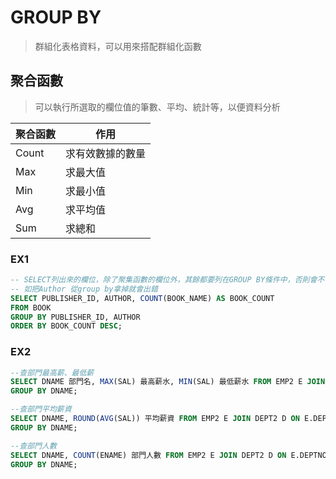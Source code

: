 # GROUP BY

>群組化表格資料，可以用來搭配群組化函數

## 聚合函數

>可以執行所選取的欄位值的筆數、平均、統計等，以便資料分析

| 聚合函數 | 作用             |
| -------- | ---------------- |
| Count    | 求有效數據的數量 |
| Max      | 求最大值         |
| Min      | 求最小值         |
| Avg      | 求平均值         |
| Sum      | 求總和           |

### EX1

```SQL
-- SELECT列出來的欄位，除了聚集函數的欄位外，其餘都要列在GROUP BY條件中，否則會不符合閱讀邏輯
-- 如把Author 從group by拿掉就會出錯
SELECT PUBLISHER_ID, AUTHOR, COUNT(BOOK_NAME) AS BOOK_COUNT
FROM BOOK
GROUP BY PUBLISHER_ID, AUTHOR
ORDER BY BOOK_COUNT DESC;
```

### EX2

```SQL
--查部門最高薪、最低薪
SELECT DNAME 部門名, MAX(SAL) 最高薪水, MIN(SAL) 最低薪水 FROM EMP2 E JOIN DEPT2 D ON E.DEPTNO = D.DEPTNO
GROUP BY DNAME;

--查部門平均薪資
SELECT DNAME, ROUND(AVG(SAL)) 平均薪資 FROM EMP2 E JOIN DEPT2 D ON E.DEPTNO = D.DEPTNO
GROUP BY DNAME;

--查部門人數
SELECT DNAME, COUNT(ENAME) 部門人數 FROM EMP2 E JOIN DEPT2 D ON E.DEPTNO = D.DEPTNO
GROUP BY DNAME;
```
